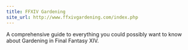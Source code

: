 ```yaml
---
title: FFXIV Gardening
site_url: http://www.ffxivgardening.com/index.php
---
```

A comprehensive guide to everything you could possibly want to know about Gardening in Final Fantasy XIV.